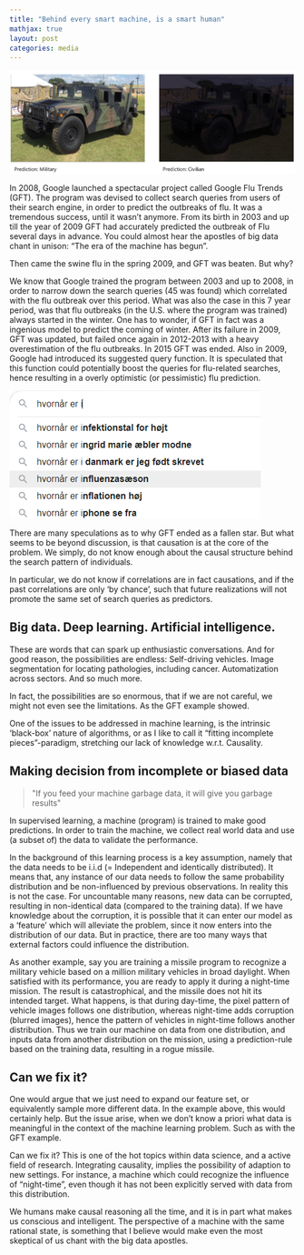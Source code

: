 ```yaml
---
title: "Behind every smart machine, is a smart human"
mathjax: true
layout: post
categories: media
---
```


![ML](/assets/ml.PNG)

In 2008, Google launched a spectacular project called Google Flu Trends (GFT). The program was devised to collect search queries from users of their search engine, in order to predict the outbreaks of flu.
It was a tremendous success, until it wasn’t anymore. From its birth in 2003 and up till the year of 2009 GFT had accurately predicted the outbreak of Flu several days in advance. 
You could almost hear the apostles of big data chant in unison: “The era of the machine has begun”.

Then came the swine flu in the spring 2009, and GFT was beaten. But why?

We know that Google trained the program between 2003 and up to 2008, in order to narrow down the search queries (45 was found) which correlated with the flu outbreak over this period. What was also the case in this 7 year period, was that flu outbreaks (in the U.S. where the program was trained) always started in the winter.
One has to wonder, if GFT in fact was a ingenious model to predict the coming of winter. 
After its failure in 2009, GFT was updated, but failed once again in 2012-2013 with a heavy overestimation of the flu outbreaks. In 2015 GFT was ended. Also in 2009, Google had introduced its suggested query function. It is speculated that this function could potentially boost the queries for flu-related searches, hence resulting in a overly optimistic (or pessimistic) flu prediction.

![SQ](/assets/sq.png)

There are many speculations as to why GFT ended as a fallen star. But what seems to be beyond discussion, is that causation is at the core of the problem. 
We simply, do not know enough about the causal structure behind the search pattern of individuals. 

In particular, we do not know if correlations are in fact causations, and if the past correlations are only ‘by chance’, such that future realizations will not promote the same set of search queries as predictors.

## Big data. Deep learning. Artificial intelligence.

These are words that can spark up enthusiastic conversations. And for good reason, the possibilities are endless: Self-driving vehicles. Image segmentation for locating pathologies, including cancer. Automatization across sectors. And so much more.

In fact, the possibilities are so enormous, that if we are not careful, we might not even see the limitations. As the GFT example showed.

One of the issues to be addressed in machine learning, is the intrinsic ‘black-box’ nature of algorithms, or as I like to call it “fitting incomplete pieces”-paradigm, stretching our lack of knowledge w.r.t. Causality.

## Making decision from incomplete or biased data
> "If you feed your machine garbage data, it will give you garbage results"

In supervised learning, a machine (program) is trained to make good predictions. In order to train the machine, we collect real world data and use (a subset of) the data to validate the performance.

In the background of this learning process is a key assumption, namely that the data needs to be i.i.d (= Independent and identically distributed). It means that, any instance of our data needs to follow the same probability distribution and be non-influenced by previous observations. In reality this is not the case. 
For uncountable many reasons, new data can be corrupted, resulting in non-identical data (compared to the training data). If we have knowledge about the corruption, it is possible that it can enter our model as a ‘feature’ which will alleviate the problem, since it now enters into the distribution of our data.
But in practice, there are too many ways that external factors could influence the distribution.  

As another example, say you are training a missile program to recognize a military vehicle based on a million military vehicles in broad daylight. When satisfied with its performance, you are ready to apply it during a night-time mission. The result is catastrophical, and the missile does not hit its intended target. What happens, is that during day-time, the pixel pattern of vehicle images follows one distribution, whereas night-time adds corruption (blurred images), hence the pattern of vehicles in night-time follows another distribution. Thus we train our machine on data from one distribution, and inputs data from another distribution on the mission, using a prediction-rule based on the training data, resulting in a rogue missile.

## Can we fix it?

One would argue that we just need to expand our feature set, or equivalently sample more different data. In the example above, this would certainly help. But the issue arise, when we don’t know a priori what data is meaningful in the context of the machine learning problem. Such as with the GFT example.

Can we fix it? This is one of the hot topics within data science, and a active field of research. Integrating causality, implies the possibility of adaption to new settings. For instance, a machine which could recognize the influence of “night-time”, even though it has not been explicitly served with data from this distribution. 

We humans make causal reasoning all the time, and it is in part what makes us conscious and intelligent. The perspective of a machine with the same rational state, is something that I believe would make even the most skeptical of us chant with the big data apostles.


